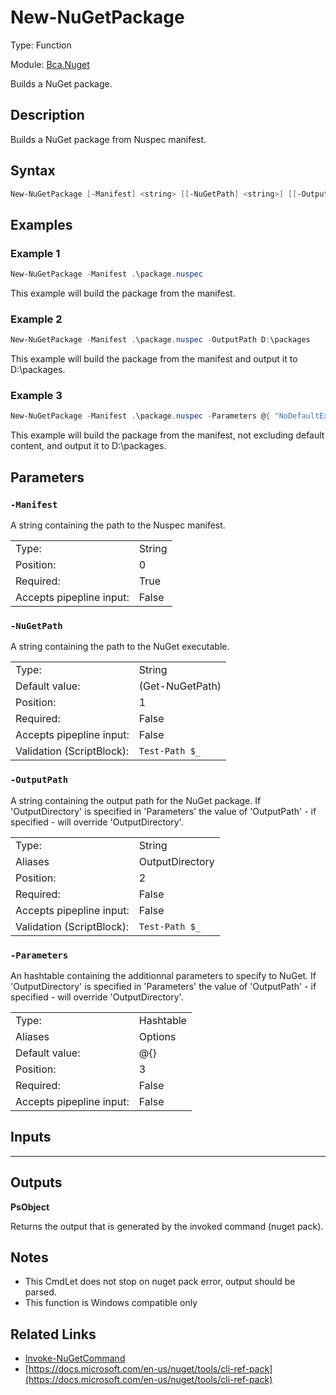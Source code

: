 # New-NuGetPackage
Type: Function

Module: [Bca.Nuget](../ReadMe.md)

Builds a NuGet package.
## Description
Builds a NuGet package from Nuspec manifest.
## Syntax
```powershell
New-NuGetPackage [-Manifest] <string> [[-NuGetPath] <string>] [[-OutputPath] <string>] [[-Parameters] <hashtable>] [<CommonParameters>]
```
## Examples
### Example 1
```powershell
New-NuGetPackage -Manifest .\package.nuspec
```
This example will build the package from the manifest.
### Example 2
```powershell
New-NuGetPackage -Manifest .\package.nuspec -OutputPath D:\packages
```
This example will build the package from the manifest and output it to D:\packages.
### Example 3
```powershell
New-NuGetPackage -Manifest .\package.nuspec -Parameters @{ "NoDefaultExcludes" = $true ; "OutputDirectory" = "D:\packages" }
```
This example will build the package from the manifest, not excluding default content, and output it to D:\packages.
## Parameters
### `-Manifest`
A string containing the path to the Nuspec manifest.

| | |
|:-|:-|
|Type:|String|
|Position:|0|
|Required:|True|
|Accepts pipepline input:|False|

### `-NuGetPath`
A string containing the path to the NuGet executable.

| | |
|:-|:-|
|Type:|String|
|Default value:|(Get-NuGetPath)|
|Position:|1|
|Required:|False|
|Accepts pipepline input:|False|
|Validation (ScriptBlock):|` Test-Path $_ `|

### `-OutputPath`
A string containing the output path for the NuGet package.
If 'OutputDirectory' is specified in 'Parameters' the value of 'OutputPath' - if specified - will override 'OutputDirectory'.

| | |
|:-|:-|
|Type:|String|
|Aliases|OutputDirectory|
|Position:|2|
|Required:|False|
|Accepts pipepline input:|False|
|Validation (ScriptBlock):|` Test-Path $_ `|

### `-Parameters`
An hashtable containing the additionnal parameters to specify to NuGet.
If 'OutputDirectory' is specified in 'Parameters' the value of 'OutputPath' - if specified - will override 'OutputDirectory'.

| | |
|:-|:-|
|Type:|Hashtable|
|Aliases|Options|
|Default value:|@{}|
|Position:|3|
|Required:|False|
|Accepts pipepline input:|False|

## Inputs
****


## Outputs
**PsObject**

Returns the output that is generated by the invoked command (nuget pack).
## Notes
- This CmdLet does not stop on nuget pack error, output should be parsed.
- This function is Windows compatible only
## Related Links
- [Invoke-NuGetCommand](Invoke-NuGetCommand.md)
- [https://docs.microsoft.com/en-us/nuget/tools/cli-ref-pack](https://docs.microsoft.com/en-us/nuget/tools/cli-ref-pack)
